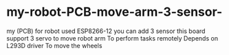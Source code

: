 # my-robot-PCB-move-arm-3-sensor-
my (PCB) for robot used ESP8266-12 you can add 3 sensor  this board support 3 servo to move robot arm To perform tasks remotely Depends on L293D driver To move the wheels
